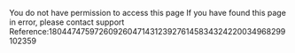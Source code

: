 You do not have permission to access this page If you have found this page in error, please contact support Reference:180447475972609260471431239276145834324220034968299102359
